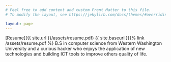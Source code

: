 ```yaml
---
# Feel free to add content and custom Front Matter to this file.
# To modify the layout, see https://jekyllrb.com/docs/themes/#overriding-theme-defaults

layout: page
---
```



[Resume]({{ site.url }}/assets/resume.pdf)
{{ site.baseurl }}{% link /assets/resume.pdf %}
B.S in computer science from Western Washington University and a curious hacker who enjoys the application of new technologies and building ICT tools to improve others quality of life. 


